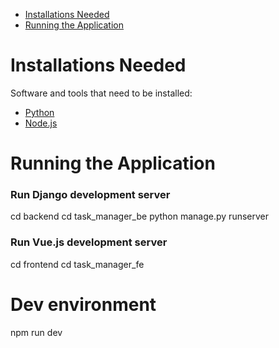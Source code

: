 - [Installations Needed](#iinstallation-needed)
- [Running the Application](#running-the-application)


# Installations Needed
Software and tools that need to be installed:
- [Python](https://www.python.org/)
- [Node.js](https://nodejs.org/)

# Running the Application
### Run Django development server
cd backend
cd task_manager_be
python manage.py runserver

### Run Vue.js development server
cd frontend
cd task_manager_fe
# Dev environment
npm run dev
